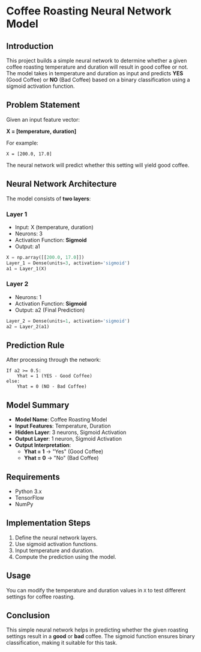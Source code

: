# Coffee Roasting Neural Network Model

## Introduction
This project builds a simple neural network to determine whether a given coffee roasting temperature and duration will result in good coffee or not. The model takes in temperature and duration as input and predicts **YES** (Good Coffee) or **NO** (Bad Coffee) based on a binary classification using a sigmoid activation function.

## Problem Statement
Given an input feature vector:

**X = [temperature, duration]**

For example:
```
X = [200.0, 17.0]
```
The neural network will predict whether this setting will yield good coffee.

## Neural Network Architecture
The model consists of **two layers**:

### **Layer 1**
- Input: X (temperature, duration)
- Neurons: 3
- Activation Function: **Sigmoid**
- Output: a1

```python
X = np.array([[200.0, 17.0]])
Layer_1 = Dense(units=3, activation='sigmoid')
a1 = Layer_1(X)
```

### **Layer 2**
- Neurons: 1
- Activation Function: **Sigmoid**
- Output: a2 (Final Prediction)

```python
Layer_2 = Dense(units=1, activation='sigmoid')
a2 = Layer_2(a1)
```

## Prediction Rule
After processing through the network:

```
If a2 >= 0.5:
    Yhat = 1 (YES - Good Coffee)
else:
    Yhat = 0 (NO - Bad Coffee)
```

## Model Summary
- **Model Name**: Coffee Roasting Model
- **Input Features**: Temperature, Duration
- **Hidden Layer**: 3 neurons, Sigmoid Activation
- **Output Layer**: 1 neuron, Sigmoid Activation
- **Output Interpretation**:
  - **Yhat = 1** → "Yes" (Good Coffee)
  - **Yhat = 0** → "No" (Bad Coffee)

## Requirements
- Python 3.x
- TensorFlow
- NumPy

## Implementation Steps
1. Define the neural network layers.
2. Use sigmoid activation functions.
3. Input temperature and duration.
4. Compute the prediction using the model.

## Usage
You can modify the temperature and duration values in `X` to test different settings for coffee roasting.

## Conclusion
This simple neural network helps in predicting whether the given roasting settings result in a **good** or **bad** coffee. The sigmoid function ensures binary classification, making it suitable for this task.

